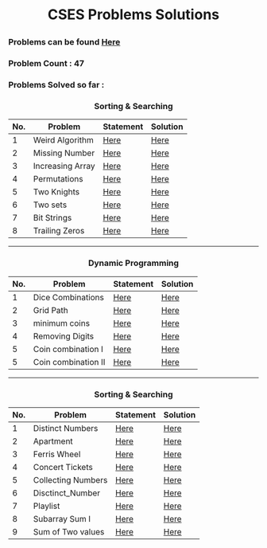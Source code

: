 # <p align = 'center'>CSES Problems Solutions</p>

### Problems can be found  [Here](https://cses.fi/problemset/)
### Problem Count : 47
### Problems Solved so far :

### <p align = 'center'>Sorting & Searching</p>
| No.| Problem | Statement | Solution|
| --- | --- | --- | --- |
|1| Weird Algorithm|[Here]()|[Here]()|
|2| Missing Number|[Here]()|[Here]()|
|3|Increasing Array|[Here]()|[Here]()|
|4|Permutations|[Here]()|[Here]()|
|5|Two Knights|[Here]()|[Here]()|
|6|Two sets|[Here]()|[Here]()|
|7|Bit Strings|[Here]()|[Here]()|
|8|Trailing Zeros|[Here]()|[Here]()|
---
### <p align = 'center'>Dynamic Programming</p>
| No.| Problem | Statement | Solution |
| --- | --- | --- | --- |
|1| Dice Combinations|[Here]()|[Here]()|
|2| Grid Path |[Here]()|[Here]()|
|3| minimum coins|[Here]()|[Here]()|
|4| Removing Digits|[Here]()|[Here]()|
|5| Coin combination I |[Here]()|[Here]()|
|5| Coin combination II |[Here]()|[Here]()|
---
### <p align = 'center'>Sorting & Searching</p>
| No.| Problem | Statement | Solution |
| --- | --- | --- | --- |
|1| Distinct Numbers|[Here]()|[Here]()|
|2| Apartment|[Here]()|[Here]()|
|3|Ferris Wheel|[Here]()|[Here]()|
|4|Concert Tickets|[Here]()|[Here]()|
|5|Collecting Numbers|[Here]()|[Here]()|
|6|Disctinct_Number|[Here]()|[Here]()|
|7|Playlist |[Here]()|[Here]()|
|8|Subarray Sum I|[Here]()|[Here]()|
|9| Sum of Two values |[Here]()|[Here]()|